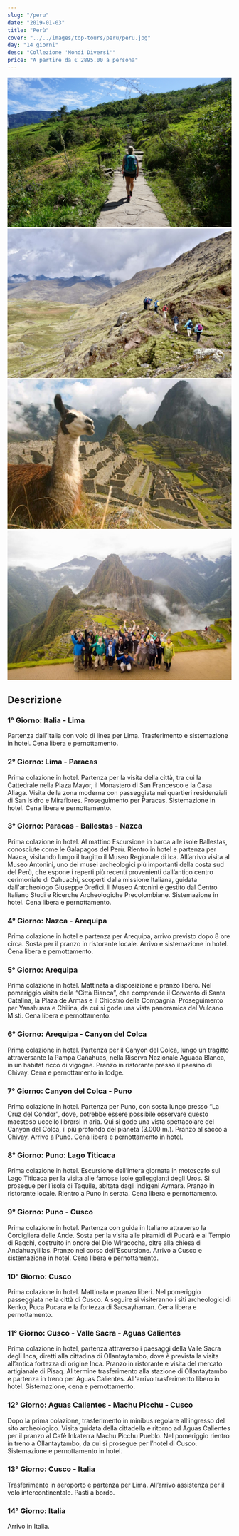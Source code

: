 ```yaml
---
slug: "/peru"
date: "2019-01-03"
title: "Perù"
cover: "../../images/top-tours/peru/peru.jpg"
day: "14 giorni"
desc: "Collezione 'Mondi Diversi'"
price: "A partire da € 2895.00 a persona"
---
```


<div class="pictures">

![peru 1](../../images/top-tours/peru/peru1.jpg)
![peru 2](../../images/top-tours/peru/peru2.jpeg)
![peru 3](../../images/top-tours/peru/peru3.jpg)
![peru 4](../../images/top-tours/peru/peru4.JPG)

</div>


<div class="copy">

## Descrizione

### 1° Giorno: Italia - Lima
Partenza dall’Italia con volo di linea per Lima. Trasferimento e sistemazione in hotel. Cena libera e pernottamento.

### 2° Giorno: Lima - Paracas
Prima colazione in hotel. Partenza per la visita della città, tra cui la Cattedrale nella Plaza Mayor, il Monastero di San Francesco e la Casa Aliaga. Visita della zona moderna con passeggiata nei quartieri residenziali di San Isidro e Miraflores. Proseguimento per Paracas. Sistemazione in hotel. Cena libera e pernottamento.

### 3° Giorno: Paracas - Ballestas - Nazca
Prima colazione in hotel. Al mattino Escursione in barca alle isole Ballestas, conosciute come le Galapagos del Perù. Rientro in hotel e partenza per Nazca, visitando lungo il tragitto il Museo Regionale di Ica. All’arrivo visita al Museo Antonini, uno dei musei archeologici più importanti della costa sud del Perù, che espone i reperti più recenti provenienti dall’antico centro cerimoniale di Cahuachi, scoperti dalla missione Italiana, guidata dall'archeologo Giuseppe Orefici. Il Museo Antonini è gestito dal Centro Italiano Studi e Ricerche Archeologiche Precolombiane. Sistemazione in hotel. Cena libera e pernottamento.

### 4° Giorno: Nazca - Arequipa
Prima colazione in hotel e partenza per Arequipa, arrivo previsto dopo 8 ore circa. Sosta per il pranzo in ristorante locale. Arrivo e sistemazione in hotel. Cena libera e pernottamento.

### 5° Giorno: Arequipa
Prima colazione in hotel. Mattinata a disposizione e pranzo libero. Nel pomeriggio visita della “Città Bianca”, che comprende il Convento di Santa Catalina, la Plaza de Armas e il Chiostro della Compagnia. Proseguimento per Yanahuara e Chilina, da cui si gode una vista panoramica del Vulcano Misti. Cena libera e pernottamento.

### 6° Giorno: Arequipa - Canyon del Colca
Prima colazione in hotel. Partenza per il Canyon del Colca, lungo un tragitto attraversante la Pampa Cañahuas, nella Riserva Nazionale Aguada Blanca, in un habitat ricco di vigogne. Pranzo in ristorante presso il paesino di Chivay. Cena e pernottamento in lodge.

### 7° Giorno: Canyon del Colca - Puno
Prima colazione in hotel. Partenza per Puno, con sosta lungo presso “La Cruz del Condor”, dove, potrebbe essere possibile osservare questo maestoso uccello librarsi in aria. Qui si gode una vista spettacolare del Canyon del Colca, il più profondo del pianeta (3.000 m.). Pranzo al sacco a Chivay. Arrivo a Puno. Cena libera e pernottamento in hotel.

### 8° Giorno: Puno: Lago Titicaca
Prima colazione in hotel. Escursione dell’intera giornata in motoscafo sul Lago Titicaca per la visita alle famose isole galleggianti degli Uros. Si prosegue per l’isola di Taquile, abitata dagli indigeni Aymara. Pranzo in ristorante locale. Rientro a Puno in serata. Cena libera e pernottamento.

### 9° Giorno: Puno - Cusco
Prima colazione in hotel. Partenza con guida in Italiano attraverso la Cordigliera delle Ande. Sosta per la visita alle piramidi di Pucarà e al Tempio di Raqchi, costruito in onore del Dio Wiracocha, oltre alla chiesa di Andahuaylillas. Pranzo nel corso dell'Escursione. Arrivo a Cusco e sistemazione in hotel. Cena libera e pernottamento.

### 10° Giorno: Cusco
Prima colazione in hotel. Mattinata e pranzo liberi. Nel pomeriggio passeggiata nella città di Cusco. A seguire si visiteranno i siti archeologici di Kenko, Puca Pucara e la fortezza di Sacsayhaman. Cena libera e pernottamento.

### 11° Giorno: Cusco - Valle Sacra - Aguas Calientes
Prima colazione in hotel, partenza attraverso i paesaggi della Valle Sacra degli Inca, diretti alla cittadina di Ollantaytambo, dove è prevista la visita all’antica fortezza di origine Inca. Pranzo in ristorante e visita del mercato artigianale di Pisaq. Al termine trasferimento alla stazione di Ollantaytambo e partenza in treno per Aguas Calientes. All'arrivo trasferimento libero in hotel. Sistemazione, cena e pernottamento.

### 12° Giorno: Aguas Calientes - Machu Picchu - Cusco
Dopo la prima colazione, trasferimento in minibus regolare all’ingresso del sito archeologico. Visita guidata della cittadella e ritorno ad Aguas Calientes per il pranzo al Cafè Inkaterra Machu Picchu Pueblo. Nel pomeriggio rientro in treno a Ollantaytambo, da cui si prosegue per l’hotel di Cusco. Sistemazione e pernottamento in hotel.

### 13° Giorno: Cusco - Italia
Trasferimento in aeroporto e partenza per Lima. All’arrivo assistenza per il volo intercontinentale. Pasti a bordo.

### 14° Giorno: Italia
Arrivo in Italia.

</div>
